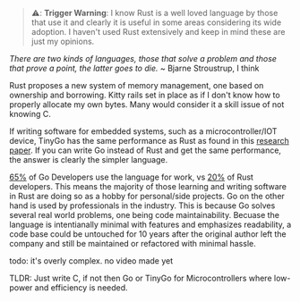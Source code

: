 > ⚠️: **Trigger Warning**: I know Rust is a well loved language by those that use it and clearly it is useful in some areas considering its wide adoption. I haven't used Rust extensively and keep in mind these are just my opinions.

*There are two kinds of languages, those that solve a problem and those that prove a point, the latter goes to die.*
~ Bjarne Stroustrup, I think

Rust proposes a new system of memory management, one based on ownership and borrowing. Kitty rails set in place as if I don't know how to properly allocate my own bytes. Many would consider it a skill issue of not knowing C. 

If writing software for embedded systems, such as a microcontroller/IOT device, TinyGo has the same performance as Rust as found in this [research paper](https://www.mdpi.com/2079-9292/12/1/143). If you can write Go instead of Rust and get the same performance, the answer is clearly the simpler language.

[65%](https://www.jetbrains.com/lp/devecosystem-2023/go/) of Go Developers use the language for work, vs [20%](https://www.jetbrains.com/lp/devecosystem-2023/rust/) of Rust developers. This means the majority of those learning and writing software in Rust are doing so as a hobby for personal/side projects. Go on the other hand is used by professionals in the industry. This is because Go solves several real world problems, one being code maintainability. Becuase the language is intentianally minimal with features and emphasizes readability, a code base could be untouched for 10 years after the original author left the company and still be maintained or refactored with minimal hassle.  

todo:
it's overly complex. 
no video made yet

TLDR: Just write C, if not then Go or TinyGo for Microcontrollers where low-power and efficiency is needed. 